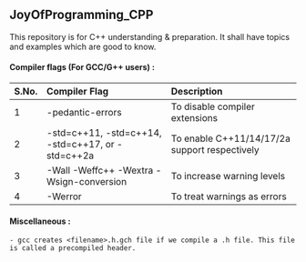 ## JoyOfProgramming_CPP

This repository is for C++ understanding & preparation. It shall have topics and examples which are good to know.

#### Compiler flags (For GCC/G++ users) :

| S.No. | Compiler Flag | Description |
| :------| :------| :------|
| 1 | -pedantic-errors | To disable compiler extensions |
| 2 | -std=c++11, -std=c++14, -std=c++17, or -std=c++2a | To enable C++11/14/17/2a support respectively |
| 3 | -Wall -Weffc++ -Wextra -Wsign-conversion | To increase warning levels |
| 4 | -Werror | To treat warnings as errors |

#### Miscellaneous :

```
- gcc creates <filename>.h.gch file if we compile a .h file. This file is called a precompiled header.